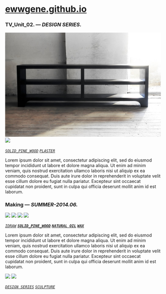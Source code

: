 
# [ewwgene.github.io](https://ewwgene.github.io/)
### TV_Unit_02. — _DESIGN SERIES._
[![TV_Unit_02](/100.jpg)](https://ewwgene.github.io/TV_Unit_02/Carousel)<a href="https://ewwgene.github.io/TV_Unit_02/Carousel/#101"><img src="https://ewwgene.github.io/TV_Unit_02/101.jpg" height="66"></a> 

[_`SOLID_PINE_WOOD`_](https://ewwgene.github.io) [_`PLASTER`_](https://ewwgene.github.io) 

Lorem ipsum dolor sit amet, consectetur adipiscing elit, sed do eiusmod tempor incididunt ut labore et dolore magna aliqua. Ut enim ad minim veniam, quis nostrud exercitation ullamco laboris nisi ut aliquip ex ea commodo consequat. Duis aute irure dolor in reprehenderit in voluptate velit esse cillum dolore eu fugiat nulla pariatur. Excepteur sint occaecat cupidatat non proident, sunt in culpa qui officia deserunt mollit anim id est laborum.

### Making — _SUMMER-2014.06._
<a href="https://ewwgene.github.io/TV_Unit_02/Carousel/#200m"><img src="https://ewwgene.github.io/TV_Unit_02/Making/200.jpg" height="66"></a> <a href="https://ewwgene.github.io/TV_Unit_02/Carousel/#201m"><img src="https://ewwgene.github.io/TV_Unit_02/Making/201.jpg" height="66"></a> <a href="https://ewwgene.github.io/TV_Unit_02/Carousel/#202m"><img src="https://ewwgene.github.io/TV_Unit_02/Making/202.jpg" height="66"></a> <a href="https://ewwgene.github.io/TV_Unit_02/Carousel/#203m"><img src="https://ewwgene.github.io/TV_Unit_02/Making/203.jpg" height="66"></a>  

[_`IDRAW`_](https://ewwgene.github.io)  [_**`SOLID_PINE_WOOD`**_](https://ewwgene.github.io) [_**`NATURAL OIL`**_](https://ewwgene.github.io) [_**`WAX`**_](https://ewwgene.github.io) 

Lorem ipsum dolor sit amet, consectetur adipiscing elit, sed do eiusmod tempor incididunt ut labore et dolore magna aliqua. Ut enim ad minim veniam, quis nostrud exercitation ullamco laboris nisi ut aliquip ex ea commodo consequat. Duis aute irure dolor in reprehenderit in voluptate velit esse cillum dolore eu fugiat nulla pariatur. Excepteur sint occaecat cupidatat non proident, sunt in culpa qui officia deserunt mollit anim id est laborum.

<a href="https://ewwgene.github.io/TV_Unit_02/Carousel/#300"><img src="https://ewwgene.github.io/TV_Unit_02/300.jpg" height="66"></a> <a href="https://ewwgene.github.io/TV_Unit_02/Carousel/#301"><img src="https://ewwgene.github.io/TV_Unit_02/301.jpg" height="66"></a> 

[_`DESIGN SERIES`_](https://ewwgene.github.io) [_`SCULPTURE`_](https://ewwgene.github.io) 
